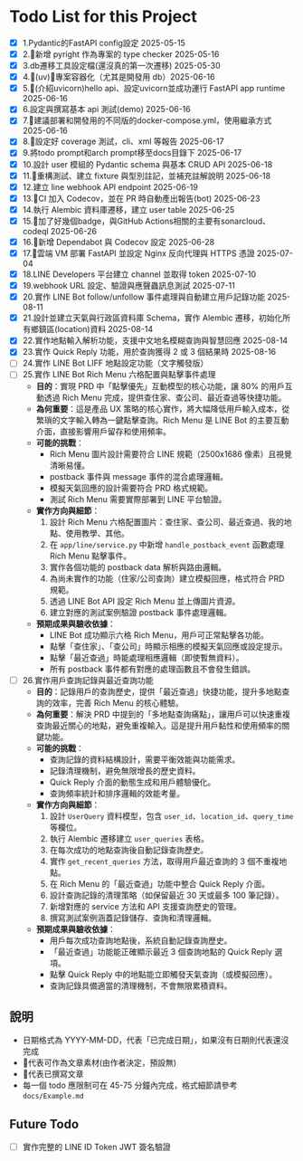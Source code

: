 # Todo List for this Project

- [x] 1.Pydantic的FastAPI config設定 2025-05-15
- [x] 2.🧃新增 pyright 作為專案的 type checker 2025-05-16
- [x] 3.db遷移工具設定檔(還沒真的第一次遷移) 2025-05-30
- [x] 4.🧃(uv)🍎專案容器化（尤其是開發用 db）2025-06-16
- [x] 5.🍎(介紹uvicorn)hello api、設定uvicorn並成功運行 FastAPI app runtime 2025-06-16
- [x] 6.設定與撰寫基本 api 測試(demo) 2025-06-16
- [x] 7.🍎建議部署和開發用的不同版的docker-compose.yml，使用繼承方式 2025-06-16
- [x] 8.🍎設定好 coverage 測試，cli、xml 等報告 2025-06-17
- [x] 9.將todo prompt和arch prompt移至docs目錄下 2025-06-17
- [x] 10.設計 user 模組的 Pydantic schema 與基本 CRUD API 2025-06-18
- [x] 11.🍎重構測試、建立 fixture 與型別註記，並補充註解說明 2025-06-18
- [x] 12.建立 line webhook API endpoint 2025-06-19
- [x] 13.🍎CI 加入 Codecov，並在 PR 時自動產出報告(bot) 2025-06-23
- [x] 14.執行 Alembic 資料庫遷移，建立 user table 2025-06-25
- [x] 15.🍎加了好幾個badge，與GitHub Actions相關的主要有sonarcloud、codeql 2025-06-26
- [x] 16.🍎新增 Dependabot 與 Codecov 設定 2025-06-28
- [x] 17.🍎雲端 VM 部署 FastAPI 並設定 Nginx 反向代理與 HTTPS 憑證 2025-07-04
- [x] 18.LINE Developers 平台建立 channel 並取得 token 2025-07-10
- [x] 19.webhook URL 設定、驗證與應聲蟲訊息測試 2025-07-11
- [x] 20.實作 LINE Bot follow/unfollow 事件處理與自動建立用戶記錄功能 2025-08-11
- [x] 21.設計並建立天氣與行政區資料庫 Schema，實作 Alembic 遷移，初始化所有鄉鎮區(location)資料 2025-08-14
- [x] 22.實作地點輸入解析功能，支援中文地名模糊查詢與智慧回應 2025-08-14
- [x] 23.實作 Quick Reply 功能，用於查詢獲得 2 或 3 個結果時 2025-08-16
- [ ] 24.實作 LINE Bot LIFF 地點設定功能（文字觸發版）
- [ ] 25.實作 LINE Bot Rich Menu 六格配置與點擊事件處理
  - **目的**：實現 PRD 中「點擊優先」互動模型的核心功能，讓 80% 的用戶互動透過 Rich Menu 完成，提供查住家、查公司、最近查過等快捷功能。
  - **為何重要**：這是產品 UX 策略的核心實作，將大幅降低用戶輸入成本，從繁瑣的文字輸入轉為一鍵點擊查詢。Rich Menu 是 LINE Bot 的主要互動介面，直接影響用戶留存和使用頻率。
  - **可能的挑戰**：
    - Rich Menu 圖片設計需要符合 LINE 規範（2500x1686 像素）且視覺清晰易懂。
    - postback 事件與 message 事件的混合處理邏輯。
    - 模擬天氣回應的設計需要符合 PRD 格式規範。
    - 測試 Rich Menu 需要實際部署到 LINE 平台驗證。
  - **實作方向與細節**：
    1. 設計 Rich Menu 六格配置圖片：查住家、查公司、最近查過、我的地點、使用教學、其他。
    2. 在 `app/line/service.py` 中新增 `handle_postback_event` 函數處理 Rich Menu 點擊事件。
    3. 實作各個功能的 postback data 解析與路由邏輯。
    4. 為尚未實作的功能（住家/公司查詢）建立模擬回應，格式符合 PRD 規範。
    5. 透過 LINE Bot API 設定 Rich Menu 並上傳圖片資源。
    6. 建立對應的測試案例驗證 postback 事件處理邏輯。
  - **預期成果與驗收依據**：
    - LINE Bot 成功顯示六格 Rich Menu，用戶可正常點擊各功能。
    - 點擊「查住家」、「查公司」時顯示相應的模擬天氣回應或設定提示。
    - 點擊「最近查過」時能處理相應邏輯（即使暫無資料）。
    - 所有 postback 事件都有對應的處理函數且不會發生錯誤。
- [ ] 26.實作用戶查詢記錄與最近查詢功能
  - **目的**：記錄用戶的查詢歷史，提供「最近查過」快捷功能，提升多地點查詢的效率，完善 Rich Menu 的核心體驗。
  - **為何重要**：解決 PRD 中提到的「多地點查詢痛點」，讓用戶可以快速重複查詢最近關心的地點，避免重複輸入。這是提升用戶黏性和使用頻率的關鍵功能。
  - **可能的挑戰**：
    - 查詢記錄的資料結構設計，需要平衡效能與功能需求。
    - 記錄清理機制，避免無限增長的歷史資料。
    - Quick Reply 介面的動態生成和用戶體驗優化。
    - 查詢頻率統計和排序邏輯的效能考量。
  - **實作方向與細節**：
    1. 設計 `UserQuery` 資料模型，包含 `user_id`、`location_id`、`query_time` 等欄位。
    2. 執行 Alembic 遷移建立 `user_queries` 表格。
    3. 在每次成功的地點查詢後自動記錄查詢歷史。
    4. 實作 `get_recent_queries` 方法，取得用戶最近查詢的 3 個不重複地點。
    5. 在 Rich Menu 的「最近查過」功能中整合 Quick Reply 介面。
    6. 設計查詢記錄的清理策略（如保留最近 30 天或最多 100 筆記錄）。
    7. 新增對應的 service 方法和 API 支援查詢歷史的管理。
    8. 撰寫測試案例涵蓋記錄儲存、查詢和清理邏輯。
  - **預期成果與驗收依據**：
    - 用戶每次成功查詢地點後，系統自動記錄查詢歷史。
    - 「最近查過」功能能正確顯示最近 3 個查詢地點的 Quick Reply 選項。
    - 點擊 Quick Reply 中的地點能立即觸發天氣查詢（或模擬回應）。
    - 查詢記錄具備適當的清理機制，不會無限累積資料。

## 說明

- 日期格式為 YYYY-MM-DD，代表「已完成日期」，如果沒有日期則代表還沒完成
- 🍎代表可作為文章素材(由作者決定，預設無)
- 🧃代表已撰寫文章
- 每一個 todo 應限制可在 45-75 分鐘內完成，格式細節請參考 `docs/Example.md`

## Future Todo

- [ ] 實作完整的 LINE ID Token JWT 簽名驗證
